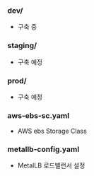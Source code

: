 ### dev/

- 구축 중

### staging/

- 구축 예정

### prod/

- 구축 예정

### aws-ebs-sc.yaml

- AWS ebs Storage Class

### metallb-config.yaml

- MetalLB 로드밸런서 설정
